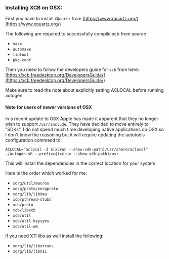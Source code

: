 ### Installing XCB on OSX:

First you have to install `XQuartz` from [https://www.xquartz.org/](https://www.xquartz.org/)

The following are required to successfully compile xcb from source

- `make`
- `automake`
- `libtool`
- `pkg-conf`

Then you need to follow the developers guide for `xcb` from here: [https://xcb.freedesktop.org/DevelopersGuide/](https://xcb.freedesktop.org/DevelopersGuide/)

Make sure to read the note about explicitly setting ACLOCAL before running autogen

#### Note for users of newer versions of OSX

In a recent update to OSX Apple has made it apparent that they no longer wish to support `/usr/include`. They have decided to move entirely to "SDKs". I do not spend much time developing native applications on OSX so I don't know the reasoning but it will require updating the autotools configuration command to:

`ACLOCAL="aclocal -I $(xcrun --show-sdk-path)/usr/share/aclocal" ./autogen.sh --prefix=$(xcrun --show-sdk-path)/usr`

This will install the dependencies in the correct location for your system

Here is the order which worked for me:

- `xorg/util/macros`
- `xorg/proto/xorgproto`
- `xorg/lib/libXau`
- `xcb/pthread-stubs`
- `xcb/proto`
- `xcb/libxcb`
- `xcb/util`
- `xcb/util-keysyms`
- `xcb/util-wm`

If you need X11 libs as well install the following:
- `xorg/lib/libxtrans`
- `xorg/lib/libX11`

